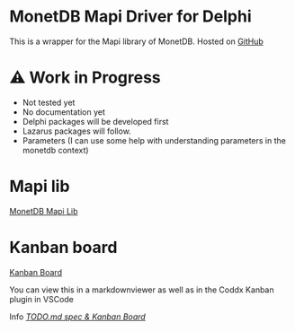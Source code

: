 # MonetDB Mapi Driver for Delphi

This is a wrapper for the Mapi library of MonetDB.
Hosted on [GitHub](https://github.com/rudolfterhaar/MapiDriver)

# ⚠️ Work in Progress

- Not tested yet
- No documentation yet
- Delphi packages will be developed first
- Lazarus packages will follow. 
- Parameters    (I can use some help with understanding parameters in the monetdb context)


# Mapi lib

[MonetDB Mapi Lib](https://www.monetdb.org/documentation-Aug2024/user-guide/client-interfaces/libraries-drivers/mapi-library/)

# Kanban board

[Kanban Board](TODO.md)

You can view this in a markdownviewer as well as in the Coddx Kanban plugin in VSCode

Info <em>[TODO.md spec & Kanban Board](https://bit.ly/3fCwKfM)</em>